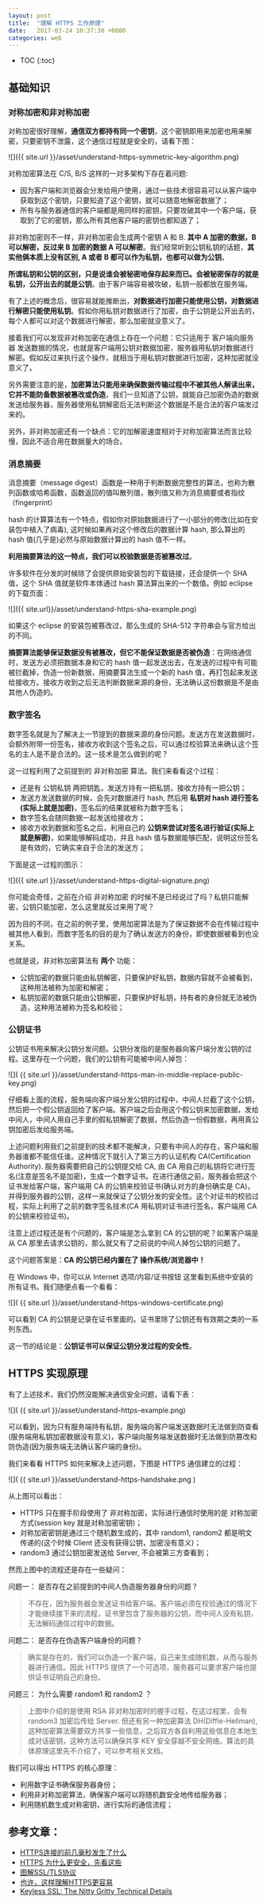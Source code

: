 ```yaml
---
layout: post
title:  "理解 HTTPS 工作原理"
date:   2017-03-24 10:37:30 +0800
categories: web
---
```


* TOC
{:toc}

## 基础知识

### 对称加密和非对称加密

对称加密很好理解，**通信双方都持有同一个密钥**，这个密钥即用来加密也用来解密，只要密钥不泄露，这个通信过程就是安全的，请看下图：

![]({{ site.url }}/asset/understand-https-symmetric-key-algorithm.png)

对称加密算法在 C/S, B/S 这样的一对多架构下存在着问题:
- 因为客户端和浏览器会分发给用户使用，通过一些技术很容易可以从客户端中获取到这个密钥，只要知道了这个密钥，就可以随意地解密数据了；
- 所有与服务器通信的客户端都是用同样的密钥，只要攻破其中一个客户端，获取到了它的密钥，那么所有其他客户端的密钥也都知道了；

非对称加密则不一样，非对称加密会生成两个密钥 A 和 B. **其中 A 加密的数据，B 可以解密，反过来 B 加密的数据 A 可以解密**。我们经常听到公钥私钥的话题，**其实他俩本质上没有区别, A 或者 B 都可以作为私钥，也都可以做为公钥**。

**所谓私钥和公钥的区别，只是说谁会被秘密地保存起来而已。会被秘密保存的就是私钥，公开出去的就是公钥**。由于客户端容易被攻破，私钥一般都放在服务端。

有了上述的概念后，很容易就能推断出，**对数据进行加密只能使用公钥，对数据进行解密只能使用私钥**。假如你用私钥对数据进行了加密，由于公钥是公开出去的，每个人都可以对这个数据进行解密，那么加密就没意义了。

接着我们可以发现非对称加密在通信上存在一个问题：它只适用于 客户端向服务器 发送数据的情况，也就是客户端用公钥对数据加密，服务器用私钥对数据进行解密。假如反过来执行这个操作，就相当于用私钥对数据进行加密，这种加密就没意义了。

另外需要注意的是，**加密算法只能用来确保数据传输过程中不被其他人解读出来，它并不能防备数据被篡改或伪造**，我们一旦知道了公钥，就能自己加密伪造的数据发送给服务器，服务器使用私钥解密后无法判断这个数据是不是合法的客户端发过来的。

另外，非对称加密还有一个缺点：它的加解密速度相对于对称加密算法而言比较慢，因此不适合用在数据量大的场合。

### 消息摘要

消息摘要（message digest）函数是一种用于判断数据完整性的算法，也称为散列函数或哈希函数，函数返回的值叫散列值，散列值又称为消息摘要或者指纹（fingerprint）

hash 的计算算法有一个特点，假如你对原始数据进行了一小部分的修改(比如在安装包中植入了病毒), 这时候如果再对这个修改后的数据计算 hash, 那么算出的 hash 值(几乎是)必然与原始数据计算出的 hash 值不一样。

**利用摘要算法的这一特点，我们可以校验数据是否被篡改过**。

许多软件在分发的时候除了会提供原始安装包的下载链接，还会提供一个 SHA 值，这个 SHA 值就是软件本体通过 hash 算法算出来的一个数值。例如 eclipse 的下载页面：

![]({{ site.url}}/asset/understand-https-sha-example.png)

如果这个 eclipse 的安装包被篡改过，那么生成的 SHA-512 字符串会与官方给出的不同。

**摘要算法能够保证数据没有被篡改，但它不能保证数据是否被伪造**：在网络通信时，发送方必须把数据本身和它的 hash 值一起发送出去，在发送的过程中有可能被拦截掉，伪造一份新数据，用摘要算法生成一个新的 hash 值，再打包起来发送给接收方。接收方收到之后无法判断数据来源的身份，无法确认这份数据是不是由其他人伪造的。

### 数字签名

数字签名就是为了解决上一节提到的数据来源的身份问题。发送方在发送数据时，会额外附带一份签名，接收方收到这个签名之后，可以通过校验算法来确认这个签名的主人是不是合法的。这一技术是怎么做到的呢？

这一过程利用了之前提到的 非对称加密 算法。我们来看看这个过程：
- 还是有 公钥私钥 两把钥匙，发送方持有一把私钥，接收方持有一把公钥；
- 发送方发送数据的时候，会先对数据进行 hash, 然后用 **私钥对 hash 进行签名(实际上就是加密)**，签名后的结果就被称为数字签名；
- 数字签名会随同数据一起发送给接收方；
- 接收方收到数据和签名之后，利用自己的 **公钥来尝试对签名进行验证(实际上就是解密)**，如果能够解码成功，并且 hash 值与数据能够匹配，说明这份签名是有效的，它确实来自于合法的发送方；

下面是这一过程的图示：

![]({{ site.url }}/asset/understand-https-digital-signature.png)

你可能会奇怪，之前在介绍 非对称加密 的时候不是已经说过了吗？私钥只能解密，公钥只能加密，怎么这里就反过来用了呢？

因为目的不同，在之前的例子里，使用加密算法是为了保证数据不会在传输过程中被其他人看到，而数字签名的目的是为了确认发送方的身份，即使数据被看到也没关系。

也就是说，非对称加密算法有 **两个** 功能：
- 公钥加密的数据只能由私钥解密，只要保护好私钥，数据内容就不会被看到，这种用法被称为加密和解密；
- 私钥加密的数据只能由公钥解密，只要保护好私钥，持有者的身份就无法被伪造，这种用法被称为签名和校验；

### 公钥证书

公钥证书用来解决公钥分发问题。公钥分发指的是服务器向客户端分发公钥的过程。这里存在一个问题，我们的公钥有可能被中间人掉包：

![]( {{ site.url }}/asset/understand-https-man-in-middle-replace-public-key.png)

仔细看上面的流程，服务端向客户端分发公钥的过程中，中间人拦截了这个公钥，然后把一个假公钥返回给了客户端。客户端之后会用这个假公钥来加密数据，发给中间人，中间人用自己手里的假私钥解密了数据，然后伪造一份假数据，再用真公钥加密后发给服务端。

上述问题利用我们之前提到的技术都不能解决，只要有中间人的存在，客户端和服务器谁都不能信任谁。这种情况下就引入了第三方的认证机构 CA(Certification Authority). 服务器需要把自己的公钥提交给 CA, 由 CA 用自己的私钥将它进行签名(注意是签名不是加密)，生成一个数字证书。在进行通信之前，服务器会把这个证书发给客户端，客户端用 CA 的公钥来校验证书(确认对方的身份确实是 CA)，并得到服务器的公钥，这样一来就保证了公钥分发的安全性。这个对证书的校验过程，实际上利用了之前的数字签名技术(CA 用私钥对证书进行签名，客户端用 CA 的公钥来校验证书)。

注意上述过程还是有个问题的，客户端是怎么拿到 CA 的公钥的呢？如果客户端是从 CA 那里去请求公钥的，那么就又有了之前说的中间人掉包公钥的问题了。

这个问题答案是：**CA 的公钥已经内置在了 操作系统/浏览器中！**

在 Windows 中，你可以从 Internet 选项/内容/证书按钮 这里看到系统中安装的所有证书。我们随便点看一个看看：

![]( {{ site.url }}/asset/understand-https-windows-certificate.png)

可以看到 CA 的公钥是记录在证书里面的。证书里除了公钥还有有效期之类的一系列东西。

这一节的结论是：**公钥证书可以保证公钥分发过程的安全性**。

## HTTPS 实现原理

有了上述技术，我们仍然没能解决通信安全问题，请看下表：

![]( {{ site.url }}/asset/understand-https-example.png)

可以看到，因为只有服务端持有私钥，服务端向客户端发送数据时无法做到防查看(服务端用私钥加密数据没有意义)，客户端向服务端发送数据时无法做到防篡改和防伪造(因为服务端无法确认客户端的身份)。

我们来看看 HTTPS 如何来解决上述问题，下图是 HTTPS 通信建立的过程：

![]( {{ site.url }}/asset/understand-https-handshake.png )

从上图可以看出：
- HTTPS 只在握手阶段使用了 非对称加密，实际进行通信时使用的是 对称加密方式(session key 就是对称加密密钥)；
- 对称加密密钥是通过三个随机数生成的，其中 random1, random2 都是明文传递的(这个时候 Client 还没有获得公钥，加密没有意义)；
- random3 通过公钥加密发送给 Server, 不会被第三方查看到；

然而上图中的流程还是存在一些疑问：

问题一： 是否存在之前提到的中间人伪造服务器身份的问题？
> 不存在，因为服务器会发送证书给客户端。客户端必须在校验通过的情况下才能继续接下来的流程，证书里包含了服务器的公钥，而中间人没有私钥，无法解码通信过程中的数据。

问题二： 是否存在伪造客户端身份的问题？
> 确实是存在的，我们可以伪造一个客户端，自己来生成随机数，从而与服务器进行通信。因此 HTTPS 提供了一个可选项，服务器可以要求客户端也提供证书证明自己的身份。

问题三： 为什么需要 random1 和 random2 ？
> 上图中介绍的是使用 RSA 非对称加密时的握手过程，在这过程里，会有 random3 加密后传给 Server. 但还有另一种加密算法 DH(Diffie-Hellman), 这种加密算法需要双方共享一些信息，之后双方各自利用这些信息在本地生成对话密钥，这种方法可以确保共享 KEY 安全穿越不安全网络。算法的具体原理这里先不介绍了，可以参考相关文档。

我们可以得出 HTTPS 的核心原理：
- 利用数字证书确保服务器身份；
- 利用非对称加密算法，确保客户端可以将随机数安全地传给服务器；
- 利用随机数生成对称密钥，进行实际的通信流程；

## 参考文章：

- [HTTPS连接的前几毫秒发生了什么](http://blog.jobbole.com/48369/)
- [HTTPS 为什么更安全，先看这些](http://blog.jobbole.com/110373/?utm_source=blog.jobbole.com&utm_medium=relatedPosts)
- [图解SSL/TLS协议](http://www.ruanyifeng.com/blog/2014/09/illustration-ssl.html)
- [也许，这样理解HTTPS更容易](https://showme.codes/2017-02-20/understand-https/)
- [Keyless SSL: The Nitty Gritty Technical Details](https://blog.cloudflare.com/keyless-ssl-the-nitty-gritty-technical-details/)




